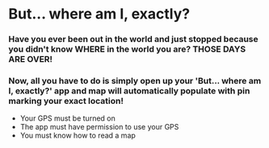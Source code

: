 # But... where am I, exactly? 

### Have you ever been out in the world and just stopped because you didn't know WHERE in the world you are? THOSE DAYS ARE OVER! 

### Now, all you have to do is simply open up your 'But... where am I, exactly?' app and map will automatically populate with pin marking your exact location!

- Your GPS must be turned on
- The app must have permission to use your GPS
- You must know how to read a map